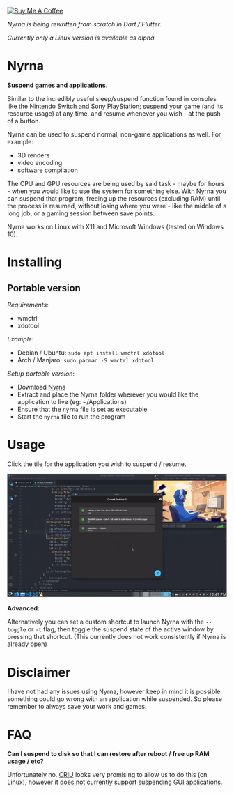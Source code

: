 [<img src="https://cdn.buymeacoffee.com/buttons/v2/default-blue.png" alt="Buy Me A Coffee" height="40px" width="145" >](https://www.buymeacoffee.com/Merritt)

_Nyrna is being rewritten from scratch in Dart / Flutter._

_Currently only a Linux version is available as alpha._

# Nyrna


**Suspend games and applications.**

Similar to the incredibly useful sleep/suspend function found in consoles like the Nintendo Switch and Sony PlayStation; suspend your game (and its resource usage) at any time, and resume whenever you wish - at the push of a button.

Nyrna can be used to suspend normal, non-game applications as well. For example:

- 3D renders
- video encoding
- software compilation

The CPU and GPU resources are being used by said task - maybe for hours - when
you would like to use the system for something else. With Nyrna you can suspend
that program,
freeing up the resources (excluding RAM) until the process is resumed,
without losing where you were - like the middle of a long job, or a gaming session
between save points.

Nyrna works on Linux with X11 and Microsoft Windows (tested on Windows 10).


# Installing

<!-- 
// Commented out until packaging for 2.0 is clarified.
[![Packaging
status](https://repology.org/badge/vertical-allrepos/nyrna.svg)](https://repology.org/project/nyrna/versions)


## Linux

### Arch / Manjaro

A package is available [in the AUR](https://aur.archlinux.org/packages/nyrna/).

- `yay nyrna`

### Gentoo

A package is available as [nyrna](https://github.com/BlueManCZ/edgets/tree/master/x11-misc/nyrna) or [nyrna-bin](https://github.com/BlueManCZ/edgets/tree/master/x11-misc/nyrna-bin) in the [edgets overlay](https://github.com/BlueManCZ/edgets).

- `layman --add edgets && emerge --ask nyrna`

## Microsoft Windows

Available in the [Chocolatey Community Packages repository.](https://chocolatey.org/packages/nyrna)

-   `choco install nyrna`
-->



## Portable version

_Requirements_:

<!-- - `libappindicator3`
- `gtk+3.0`
- `zenity` -->

- wmctrl
- xdotool

_Example_:

- Debian / Ubuntu: `sudo apt install wmctrl xdotool`
- Arch / Manjaro: `sudo pacman -S wmctrl xdotool`

_Setup portable version_:

- Download [Nyrna](https://github.com/Merrit/nyrna/releases/latest/download/nyrna.tar.gz)
  <!-- - [Linux](https://github.com/Merrit/nyrna/releases/latest/download/nyrna)
  - [Windows](https://github.com/Merrit/nyrna/releases/latest/download/nyrna.exe) -->
- Extract and place the Nyrna folder wherever you would like the application to live (eg: ~/Applications)
- Ensure that the `nyrna` file is set as executable
- Start the `nyrna` file to run the program


# Usage

Click the tile for the application you wish to suspend / resume.

![Nyrna demo gif](images/nyrna_demo.gif)

**Advanced:**

Alternatively you can set a custom shortcut to launch Nyrna with the `--toggle`
or `-t` flag, then toggle the suspend state of the active window by pressing
that shortcut. (This currently does not work consistently if Nyrna is already open)


# Disclaimer

I have not had any issues using Nyrna, however keep in mind it is possible
something could go wrong with an application while suspended. So please remember to always save
your work and games.


# FAQ

**Can I suspend to disk so that I can restore after reboot / free up RAM usage / etc?**

Unfortunately no. [CRIU](https://criu.org/) looks very promising to allow us to do this (on Linux), however it [does not currently support suspending GUI applications](https://criu.org/X_applications).
